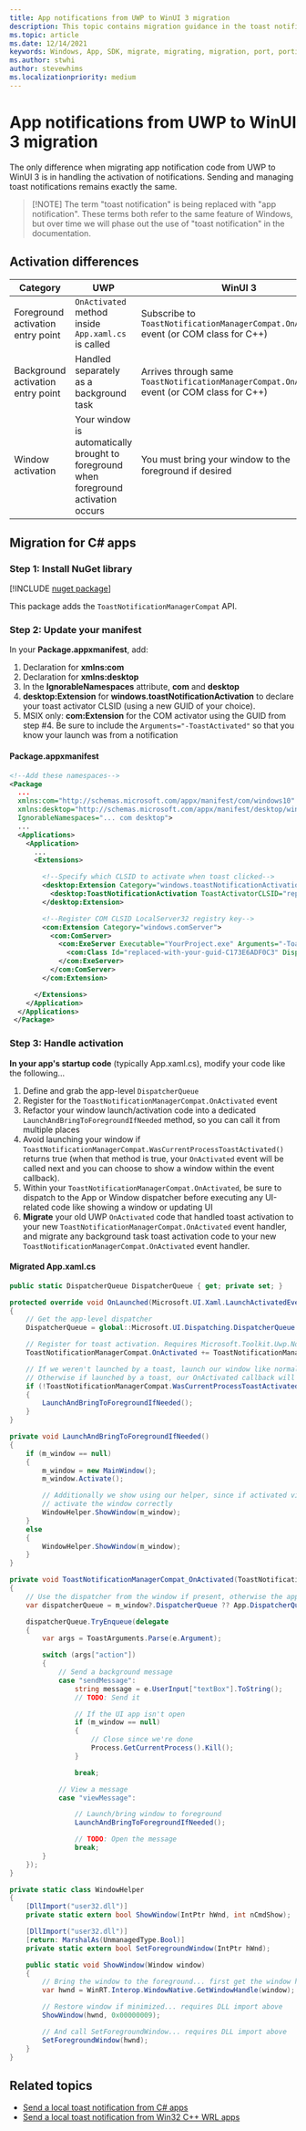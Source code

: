 ```yaml
---
title: App notifications from UWP to WinUI 3 migration
description: This topic contains migration guidance in the toast notifications feature area.
ms.topic: article
ms.date: 12/14/2021
keywords: Windows, App, SDK, migrate, migrating, migration, port, porting, push, notifications, toast, toast notifications, uwp
ms.author: stwhi
author: stevewhims
ms.localizationpriority: medium
---
```


# App notifications from UWP to WinUI 3 migration

The only difference when migrating app notification code from UWP to WinUI 3 is in handling the activation of notifications. Sending and managing toast notifications remains exactly the same.

> [!NOTE] The term "toast notification" is being replaced with "app notification". These terms both refer to the same feature of Windows, but over time we will phase out the use of "toast notification" in the documentation.

## Activation differences

Category | UWP | WinUI 3
--|--|--
Foreground activation entry point | `OnActivated` method inside `App.xaml.cs` is called | Subscribe to `ToastNotificationManagerCompat.OnActivated` event (or COM class for C++)
Background activation entry point | Handled separately as a background task | Arrives through same `ToastNotificationManagerCompat.OnActivated` event (or COM class for C++)
Window activation | Your window is automatically brought to foreground when foreground activation occurs | You must bring your window to the foreground if desired

## Migration for C# apps

### Step 1: Install NuGet library

[!INCLUDE [nuget package](../../../design/shell/tiles-and-notifications/includes/nuget-package.md)]

This package adds the `ToastNotificationManagerCompat` API.

### Step 2: Update your manifest

In your **Package.appxmanifest**, add:

1. Declaration for **xmlns:com**
1. Declaration for **xmlns:desktop**
1. In the **IgnorableNamespaces** attribute, **com** and **desktop**
1. **desktop:Extension** for **windows.toastNotificationActivation** to declare your toast activator CLSID (using a new GUID of your choice).
1. MSIX only: **com:Extension** for the COM activator using the GUID from step #4. Be sure to include the `Arguments="-ToastActivated"` so that you know your launch was from a notification

#### Package.appxmanifest

```xml
<!--Add these namespaces-->
<Package
  ...
  xmlns:com="http://schemas.microsoft.com/appx/manifest/com/windows10"
  xmlns:desktop="http://schemas.microsoft.com/appx/manifest/desktop/windows10"
  IgnorableNamespaces="... com desktop">
  ...
  <Applications>
    <Application>
      ...
      <Extensions>

        <!--Specify which CLSID to activate when toast clicked-->
        <desktop:Extension Category="windows.toastNotificationActivation">
          <desktop:ToastNotificationActivation ToastActivatorCLSID="replaced-with-your-guid-C173E6ADF0C3" /> 
        </desktop:Extension>

        <!--Register COM CLSID LocalServer32 registry key-->
        <com:Extension Category="windows.comServer">
          <com:ComServer>
            <com:ExeServer Executable="YourProject.exe" Arguments="-ToastActivated" DisplayName="Toast activator">
              <com:Class Id="replaced-with-your-guid-C173E6ADF0C3" DisplayName="Toast activator"/>
            </com:ExeServer>
          </com:ComServer>
        </com:Extension>

      </Extensions>
    </Application>
  </Applications>
 </Package>
```

### Step 3: Handle activation

**In your app's startup code** (typically App.xaml.cs), modify your code like the following...

1. Define and grab the app-level `DispatcherQueue`
2. Register for the `ToastNotificationManagerCompat.OnActivated` event
3. Refactor your window launch/activation code into a dedicated `LaunchAndBringToForegroundIfNeeded` method, so you can call it from multiple places
4. Avoid launching your window if `ToastNotificationManagerCompat.WasCurrentProcessToastActivated()` returns true (when that method is true, your `OnActivated` event will be called next and you can choose to show a window within the event callback).
5. Within your `ToastNotificationManagerCompat.OnActivated`, be sure to dispatch to the App or Window dispatcher before executing any UI-related code like showing a window or updating UI
6. **Migrate** your old UWP `OnActivated` code that handled toast activation to your new `ToastNotificationManagerCompat.OnActivated` event handler, and migrate any background task toast activation code to your new `ToastNotificationManagerCompat.OnActivated` event handler.

#### Migrated App.xaml.cs

```cs
public static DispatcherQueue DispatcherQueue { get; private set; }

protected override void OnLaunched(Microsoft.UI.Xaml.LaunchActivatedEventArgs args)
{
    // Get the app-level dispatcher
    DispatcherQueue = global::Microsoft.UI.Dispatching.DispatcherQueue.GetForCurrentThread();

    // Register for toast activation. Requires Microsoft.Toolkit.Uwp.Notifications NuGet package version 7.0 or greater
    ToastNotificationManagerCompat.OnActivated += ToastNotificationManagerCompat_OnActivated;

    // If we weren't launched by a toast, launch our window like normal.
    // Otherwise if launched by a toast, our OnActivated callback will be triggered
    if (!ToastNotificationManagerCompat.WasCurrentProcessToastActivated())
    {
        LaunchAndBringToForegroundIfNeeded();
    }
}

private void LaunchAndBringToForegroundIfNeeded()
{
    if (m_window == null)
    {
        m_window = new MainWindow();
        m_window.Activate();

        // Additionally we show using our helper, since if activated via a toast, it doesn't
        // activate the window correctly
        WindowHelper.ShowWindow(m_window);
    }
    else
    {
        WindowHelper.ShowWindow(m_window);
    }
}

private void ToastNotificationManagerCompat_OnActivated(ToastNotificationActivatedEventArgsCompat e)
{
    // Use the dispatcher from the window if present, otherwise the app dispatcher
    var dispatcherQueue = m_window?.DispatcherQueue ?? App.DispatcherQueue;

    dispatcherQueue.TryEnqueue(delegate
    {
        var args = ToastArguments.Parse(e.Argument);

        switch (args["action"])
        {
            // Send a background message
            case "sendMessage":
                string message = e.UserInput["textBox"].ToString();
                // TODO: Send it

                // If the UI app isn't open
                if (m_window == null)
                {
                    // Close since we're done
                    Process.GetCurrentProcess().Kill();
                }

                break;

            // View a message
            case "viewMessage":

                // Launch/bring window to foreground
                LaunchAndBringToForegroundIfNeeded();

                // TODO: Open the message
                break;
        }
    });
}

private static class WindowHelper
{
    [DllImport("user32.dll")]
    private static extern bool ShowWindow(IntPtr hWnd, int nCmdShow);

    [DllImport("user32.dll")]
    [return: MarshalAs(UnmanagedType.Bool)]
    private static extern bool SetForegroundWindow(IntPtr hWnd);

    public static void ShowWindow(Window window)
    {
        // Bring the window to the foreground... first get the window handle...
        var hwnd = WinRT.Interop.WindowNative.GetWindowHandle(window);

        // Restore window if minimized... requires DLL import above
        ShowWindow(hwnd, 0x00000009);

        // And call SetForegroundWindow... requires DLL import above
        SetForegroundWindow(hwnd);
    }
}
```

## Related topics

* [Send a local toast notification from C# apps](../../../design/shell/tiles-and-notifications/send-local-toast.md)
* [Send a local toast notification from Win32 C++ WRL apps](../../../design/shell/tiles-and-notifications/send-local-toast-desktop-cpp-wrl.md)
